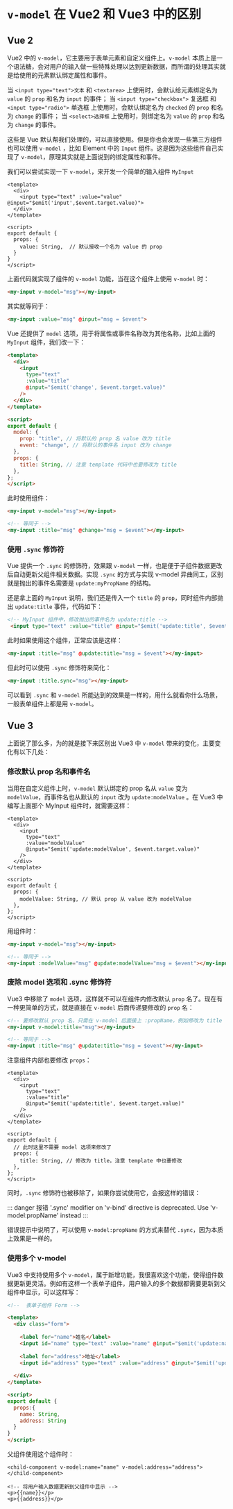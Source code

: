 # `v-model` 在 Vue2 和 Vue3 中的区别

## Vue 2

Vue2 中的 `v-model`，它主要用于表单元素和自定义组件上。`v-model` 本质上是一个语法糖，会对用户的输入做一些特殊处理以达到更新数据，而所谓的处理其实就是给使用的元素默认绑定属性和事件。

当 `<input type="text">文本` 和 `<textarea>` 上使用时，会默认给元素绑定名为 `value` 的 `prop` 和名为 `input` 的事件；
当 `<input type="checkbox">` 复选框 和 `<input type="radio">` 单选框 上使用时，会默认绑定名为 `checked` 的 `prop` 和名为 `change` 的事件；
当 `<select>选择框` 上使用时，则绑定名为 `value` 的 `prop` 和名为 `change` 的事件。

这些是 Vue 默认帮我们处理的，可以直接使用。但是你也会发现一些第三方组件也可以使用 `v-model` ，比如 Element 中的 `Input` 组件。这是因为这些组件自己实现了 `v-model`，原理其实就是上面说到的绑定属性和事件。

我们可以尝试实现一下 `v-model`，来开发一个简单的输入组件 `MyInput`

```vue
<template>
  <div>
    <input type="text" :value="value" @input="$emit('input',$event.target.value)">
  </div>
</template>

<script>
export default {
  props: {
    value: String,  // 默认接收一个名为 value 的 prop
  }
}
</script>
```

上面代码就实现了组件的 `v-model` 功能，当在这个组件上使用 `v-model` 时：

```html
<my-input v-model="msg"></my-input>
```

其实就等同于：

```html
<my-input :value="msg" @input="msg = $event">
```

Vue 还提供了 `model` 选项，用于将属性或事件名称改为其他名称，比如上面的 `MyInput` 组件，我们改一下：

```html
<template>
  <div>
    <input
      type="text"
      :value="title"
      @input="$emit('change', $event.target.value)"
    />
  </div>
</template>

<script>
export default {
  model: {
    prop: "title", // 将默认的 prop 名 value 改为 title
    event: "change", // 将默认的事件名 input 改为 change
  },
  props: {
    title: String, // 注意 template 代码中也要修改为 title
  },
};
</script>
```

此时使用组件：

```html
<my-input v-model="msg"></my-input>

<!-- 等同于 -->
<my-input :title="msg" @change="msg = $event"></my-input>

```

### 使用 `.sync` 修饰符

Vue 提供一个 `.sync` 的修饰符，效果跟 `v-model` 一样，也是便于子组件数据更改后自动更新父组件相关数据。实现 `.sync` 的方式与实现 v-model 异曲同工，区别就是抛出的事件名需要是 `update:myPropName` 的结构。

还是拿上面的 `MyInput` 说明，我们还是传入一个 `title` 的 `prop`，同时组件内部抛出 `update:title` 事件，代码如下：

```html
<!-- MyInput 组件中，修改抛出的事件名为 update:title -->
 <input type="text" :value="title" @input="$emit('update:title', $event.target.value)" />
```

此时如果使用这个组件，正常应该是这样：

```html
<my-input :title="msg" @update:title="msg = $event"></my-input>
```

但此时可以使用 `.sync` 修饰符来简化：

```html
<my-input :title.sync="msg"></my-input>
```

可以看到 `.sync` 和 `v-model` 所能达到的效果是一样的，用什么就看你什么场景，一般表单组件上都是用 `v-model`。

## Vue 3

上面说了那么多，为的就是接下来区别出 Vue3 中 `v-model` 带来的变化，主要变化有以下几处：

### 修改默认 prop 名和事件名

当用在自定义组件上时，`v-model` 默认绑定的 prop 名从 `value` 变为 `modelValue`，而事件名也从默认的 `input` 改为 `update:modelValue` 。在 Vue3 中编写上面那个 MyInput 组件时，就需要这样：

```html{6}
<template>
  <div>
    <input
      type="text"
      :value="modelValue"
      @input="$emit('update:modelValue', $event.target.value)" 
    />
  </div>
</template>

<script>
export default {
  props: {
    modelValue: String, // 默认 prop 从 value 改为 modelValue
  },
};
</script>
```

用组件时：

```html
<my-input v-model="msg"></my-input>

<!-- 等同于 -->
<my-input :modelValue="msg" @update:modelValue="msg = $event"></my-input>
```

### 废除 model 选项和 .sync 修饰符

Vue3 中移除了 `model` 选项，这样就不可以在组件内修改默认 `prop` 名了。现在有一种更简单的方式，就是直接在 `v-model` 后面传递要修改的 `prop` 名：

```html
<!-- 要修改默认 prop 名，只需在 v-model 后面接上 :propName，例如修改为 title -->
<my-input v-model:title="msg"></my-input>

<!-- 等同于 -->
<my-input :title="msg" @update:title="msg = $event"></my-input>
```

注意组件内部也要修改 `props`：

```vue
<template>
  <div>
    <input
      type="text"
      :value="title"
      @input="$emit('update:title', $event.target.value)"
    />
  </div>
</template>

<script>
export default {
  // 此时这里不需要 model 选项来修改了
  props: {
    title: String, // 修改为 title，注意 template 中也要修改
  },
};
</script>
```

同时，`.sync` 修饰符也被移除了，如果你尝试使用它，会报这样的错误：

::: danger 报错
'.sync' modifier on 'v-bind' directive is deprecated. Use 'v-model:propName' instead
:::

错误提示中说明了，可以使用 `v-model:propName` 的方式来替代 `.sync`，因为本质上效果是一样的。

### 使用多个 v-model

Vue3 中支持使用多个 `v-model`，属于新增功能，我很喜欢这个功能，使得组件数据更新更灵活。例如有这样一个表单子组件，用户输入的多个数据都需要更新到父组件中显示，可以这样写：

```html
<!--  表单子组件 Form -->

<template>
  <div class="form">
    
    <label for="name">姓名</label>
    <input id="name" type="text" :value="name" @input="$emit('update:name',$event.target.value)">
    
    <label for="address">地址</label>
    <input id="address" type="text" :value="address" @input="$emit('update:address',$event.target.value)">
  
  </div>
</template>

<script>
export default {
  props:{
    name: String,
    address: String
  }
}
</script>
```

父组件使用这个组件时：

```vue
<child-component v-model:name="name" v-model:address="address"></child-component>
    
<!-- 将用户输入数据更新到父组件中显示 -->
<p>{{name}}</p>
<p>{{address}}</p>
```